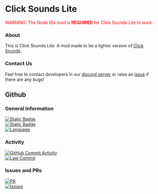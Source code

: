 # Click Sounds Lite
<span style="color:red;">WARNING: The Node IDs mod is **REQUIRED** for Click Sounds Lite to work.</span>

### About
This is Click Sounds Lite. A mod made to be a lighter version of [Click Sounds](https://github.com/clicksounds/geode-clicksound). 

### Contact Us
Feel free to contact developers in our [discord server](https://discord.gg/RwbRP8ADdc) or raise an [issue](https://github.com/clicksounds/geode-clicksoundslite/issues) if there are any bugs! 

## Github

### General Information
[![Static Badge](https://img.shields.io/badge/status-in_development-white)]()\
[![Static Badge](https://img.shields.io/badge/version-v1.0.6-white)]()\
[![Language](https://img.shields.io/badge/languages-C++,_CMake-white)](https://isocpp.org/)

### Activity

[![GitHub Commit Activity](https://img.shields.io/github/commit-activity/m/clicksounds/geode-clicksoundslite?color=white)](https://github.com/clicksounds/geode-clicksoundslite/commits/)\
[![Last Commit](https://img.shields.io/github/last-commit/clicksounds/geode-clicksoundslite?color=white)](https://github.com/clicksounds/geode-clicksoundslite/commits/)

### Issues and PRs
[![PR](https://img.shields.io/github/issues-pr/clicksounds/geode-clicksoundslite?color=white)](https://github.com/clicksounds/geode-clicksoundslite/pulls)\
[![Issues](https://img.shields.io/github/issues/clicksounds/geode-clicksoundslite?color=white)](https://github.com/clicksounds/geode-clicksoundslite/issues)